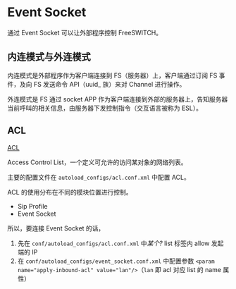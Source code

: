 # Event Socket

通过 Event Socket 可以让外部程序控制 FreeSWITCH。

## 内连模式与外连模式

内连模式是外部程序作为客户端连接到 FS（服务器）上，客户端通过订阅 FS 事件，及向 FS 发送命令 API（uuid_ 族）来对 Channel 进行操作。

外连模式是 FS 通过 socket APP 作为客户端连接到外部的服务器上，告知服务器当前呼叫的相关信息，由服务器下发控制指令（交互语言被称为 ESL）。

## ACL

[ACL](https://freeswitch.org/confluence/pages/viewpage.action?pageId=3965687)

Access Control List，一个定义可允许的访问某对象的网络列表。

主要的配置文件在 `autoload_configs/acl.conf.xml` 中配置 ACL。

ACL 的使用分布在不同的模块位置进行控制。

- Sip Profile
- Event Socket

所以，要连接 Event Socket 的话，
1. 先在 `conf/autoload_configs/acl.conf.xml` 中*某个?* list 标签内 allow 发起端的 IP
2. 在 `conf/autoload_configs/event_socket.conf.xml` 中配置参数 `<param name="apply-inbound-acl" value="lan"/>`（`lan` 即 acl 对应 list 的 name 属性）
